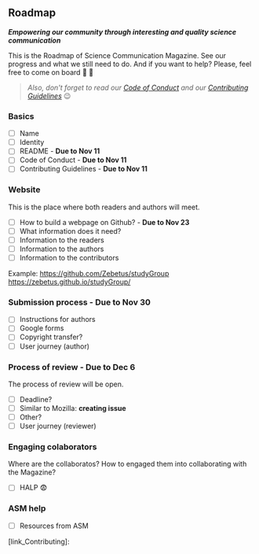 ## Roadmap
_**Empowering our community through interesting and quality science communication**_

This is the Roadmap of Science Communication Magazine. See our progress and what we still need to do. And if you want to help? Please, feel free to come on board :ship: :ship:

>*Also, don't forget to read our [Code of Conduct](CODE_OF_CONDUCT.md) and our [Contributing Guidelines](link_Contributing)* :wink:

### Basics 
- [ ] Name
- [ ] Identity
- [ ] README - **Due to Nov 11**
- [ ] Code of Conduct - **Due to Nov 11**
- [ ] Contributing Guidelines - **Due to Nov 11**

### Website 
This is the place where both readers and authors will meet.
- [ ] How to build a webpage on Github? - **Due to Nov 23**
- [ ] What information does it need?
- [ ] Information to the readers
- [ ] Information to the authors
- [ ] Information to the contributors

Example: https://github.com/Zebetus/studyGroup
https://zebetus.github.io/studyGroup/

### Submission process - **Due to Nov 30**
- [ ] Instructions for authors
- [ ] Google forms
- [ ] Copyright transfer?  
- [ ] User journey (author)

### Process of review - **Due to Dec 6**
The process of review will be open.
- [ ] Deadline?
- [ ] Similar to Mozilla: **creating issue**
- [ ] Other?
- [ ] User journey (reviewer)

### Engaging colaborators 
Where are the collaboratos? How to engaged them into collaborating with the Magazine?
- [ ] HALP :fearful: 

### ASM help
- [ ] Resources from ASM

[link_Code]: https://github.com/mlbonatelli/SciCommMgz/CODE_OF_CONDUCT.md
[link_Contributing]: 
